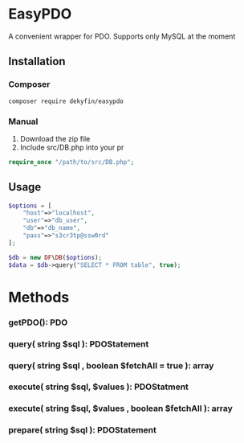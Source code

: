# EasyPDO
A convenient wrapper for PDO. Supports only MySQL at the moment

## Installation

### Composer
```
composer require dekyfin/easypdo
```
### Manual

1. Download the zip file
2. Include src/DB.php into your pr

```PHP
require_once "/path/to/src/DB.php";
```

## Usage

```PHP
$options = [
	"host"=>"localhost",
	"user"=>"db_user",
	"db"=>"db_name",
	"pass"=>"s3cr3tp@ssw0rd"
];

$db = new DF\DB($options);
$data = $db->query("SELECT * FROM table", true);

```

# Methods

### getPDO(): PDO

### query( string $sql ): PDOStatement 

### query( string $sql , boolean $fetchAll = true ): array 


### execute( string $sql, $values ): PDOStatment 

### execute( string $sql, $values , boolean $fetchAll ): array

### prepare( string $sql ): PDOStatement
